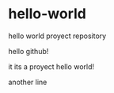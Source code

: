 # hello-world
hello world proyect repository

hello github!

it its a proyect hello world!

another line
